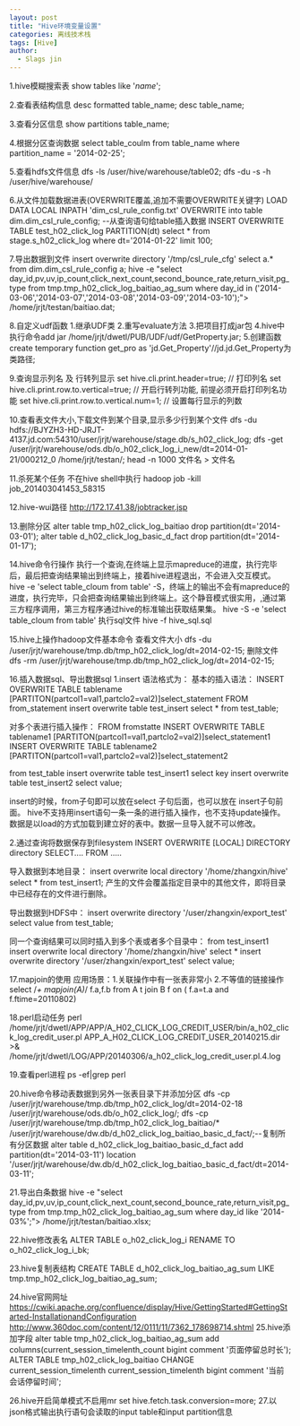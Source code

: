 ```yaml
---
layout: post
title: "Hive环境变量设置"
categories: 离线技术栈
tags: [Hive]
author:
  - Slags jin
---
```




1.hive模糊搜索表
show tables like '*name*';

2.查看表结构信息
desc formatted table_name;
desc table_name;

3.查看分区信息
show partitions table_name;

4.根据分区查询数据
select table_coulm from table_name where partition_name = '2014-02-25';

5.查看hdfs文件信息
dfs -ls /user/hive/warehouse/table02;
dfs -du -s -h /user/hive/warehouse/

6.从文件加载数据进表(OVERWRITE覆盖,追加不需要OVERWRITE关键字)
LOAD DATA LOCAL INPATH 'dim_csl_rule_config.txt' OVERWRITE into table dim.dim_csl_rule_config;
--从查询语句给table插入数据
INSERT OVERWRITE TABLE test_h02_click_log PARTITION(dt) select *
from stage.s_h02_click_log where dt='2014-01-22' limit 100;

7.导出数据到文件
insert overwrite directory '/tmp/csl_rule_cfg' select a.* from dim.dim_csl_rule_config a;
hive -e "select day_id,pv,uv,ip_count,click_next_count,second_bounce_rate,return_visit,pg_type from tmp.tmp_h02_click_log_baitiao_ag_sum where day_id in ('2014-03-06','2014-03-07','2014-03-08','2014-03-09','2014-03-10');"> /home/jrjt/testan/baitiao.dat;

8.自定义udf函数
1.继承UDF类
2.重写evaluate方法
3.把项目打成jar包
4.hive中执行命令add jar /home/jrjt/dwetl/PUB/UDF/udf/GetProperty.jar;
5.创建函数create temporary function get_pro as 'jd.Get_Property'//jd.jd.Get_Property为类路径;

9.查询显示列名 及 行转列显示
set hive.cli.print.header=true; // 打印列名
set hive.cli.print.row.to.vertical=true; // 开启行转列功能, 前提必须开启打印列名功能
set hive.cli.print.row.to.vertical.num=1; // 设置每行显示的列数

10.查看表文件大小,下载文件到某个目录,显示多少行到某个文件
dfs -du hdfs://BJYZH3-HD-JRJT-4137.jd.com:54310/user/jrjt/warehouse/stage.db/s_h02_click_log;
dfs -get /user/jrjt/warehouse/ods.db/o_h02_click_log_i_new/dt=2014-01-21/000212_0 /home/jrjt/testan/;
head -n 1000 文件名 > 文件名

11.杀死某个任务 不在hive shell中执行
hadoop job -kill job_201403041453_58315

12.hive-wui路径
http://172.17.41.38/jobtracker.jsp

13.删除分区
alter table tmp_h02_click_log_baitiao drop partition(dt='2014-03-01');
alter table d_h02_click_log_basic_d_fact drop partition(dt='2014-01-17');


14.hive命令行操作
执行一个查询,在终端上显示mapreduce的进度，执行完毕后，最后把查询结果输出到终端上，接着hive进程退出，不会进入交互模式。
hive -e 'select table_cloum from table'
-S，终端上的输出不会有mapreduce的进度，执行完毕，只会把查询结果输出到终端上。这个静音模式很实用，,通过第三方程序调用，第三方程序通过hive的标准输出获取结果集。
hive -S -e 'select table_cloum from table'
执行sql文件
hive -f hive_sql.sql

15.hive上操作hadoop文件基本命令
查看文件大小
dfs -du /user/jrjt/warehouse/tmp.db/tmp_h02_click_log/dt=2014-02-15;
删除文件
dfs -rm /user/jrjt/warehouse/tmp.db/tmp_h02_click_log/dt=2014-02-15;

16.插入数据sql、导出数据sql
1.insert 语法格式为：
基本的插入语法：
INSERT OVERWRITE TABLE tablename [PARTITON(partcol1=val1,partclo2=val2)]select_statement FROM from_statement
insert overwrite table test_insert select * from test_table;

对多个表进行插入操作：
FROM fromstatte
INSERT OVERWRITE TABLE tablename1 [PARTITON(partcol1=val1,partclo2=val2)]select_statement1
INSERT OVERWRITE TABLE tablename2 [PARTITON(partcol1=val1,partclo2=val2)]select_statement2

from test_table
insert overwrite table test_insert1
select key
insert overwrite table test_insert2
select value;

insert的时候，from子句即可以放在select 子句后面，也可以放在 insert子句前面。
hive不支持用insert语句一条一条的进行插入操作，也不支持update操作。数据是以load的方式加载到建立好的表中。数据一旦导入就不可以修改。

2.通过查询将数据保存到filesystem
INSERT OVERWRITE [LOCAL] DIRECTORY directory SELECT.... FROM .....

导入数据到本地目录：
insert overwrite local directory '/home/zhangxin/hive' select * from test_insert1;
产生的文件会覆盖指定目录中的其他文件，即将目录中已经存在的文件进行删除。

导出数据到HDFS中：
insert overwrite directory '/user/zhangxin/export_test' select value from test_table;

同一个查询结果可以同时插入到多个表或者多个目录中：
from test_insert1
insert overwrite local directory '/home/zhangxin/hive' select *
insert overwrite directory '/user/zhangxin/export_test' select value;

17.mapjoin的使用 应用场景：1.关联操作中有一张表非常小 2.不等值的链接操作
select /*+ mapjoin(A)*/ f.a,f.b from A t join B f on ( f.a=t.a and f.ftime=20110802)

18.perl启动任务
perl /home/jrjt/dwetl/APP/APP/A_H02_CLICK_LOG_CREDIT_USER/bin/a_h02_click_log_credit_user.pl
APP_A_H02_CLICK_LOG_CREDIT_USER_20140215.dir >& /home/jrjt/dwetl/LOG/APP/20140306/a_h02_click_log_credit_user.pl.4.log

19.查看perl进程
ps -ef|grep perl

20.hive命令移动表数据到另外一张表目录下并添加分区
dfs -cp /user/jrjt/warehouse/tmp.db/tmp_h02_click_log/dt=2014-02-18 /user/jrjt/warehouse/ods.db/o_h02_click_log/;
dfs -cp /user/jrjt/warehouse/tmp.db/tmp_h02_click_log_baitiao/* /user/jrjt/warehouse/dw.db/d_h02_click_log_baitiao_basic_d_fact/;--复制所有分区数据
alter table d_h02_click_log_baitiao_basic_d_fact add partition(dt='2014-03-11') location '/user/jrjt/warehouse/dw.db/d_h02_click_log_baitiao_basic_d_fact/dt=2014-03-11';

21.导出白条数据
hive -e "select day_id,pv,uv,ip_count,click_next_count,second_bounce_rate,return_visit,pg_type from tmp.tmp_h02_click_log_baitiao_ag_sum where day_id like '2014-03%';"> /home/jrjt/testan/baitiao.xlsx;

22.hive修改表名
ALTER TABLE o_h02_click_log_i RENAME TO o_h02_click_log_i_bk;

23.hive复制表结构
CREATE TABLE d_h02_click_log_baitiao_ag_sum LIKE tmp.tmp_h02_click_log_baitiao_ag_sum;


24.hive官网网址
https://cwiki.apache.org/confluence/display/Hive/GettingStarted#GettingStarted-InstallationandConfiguration
http://www.360doc.com/content/12/0111/11/7362_178698714.shtml
25.hive添加字段
alter table tmp_h02_click_log_baitiao_ag_sum add columns(current_session_timelenth_count bigint comment '页面停留总时长');
ALTER TABLE tmp_h02_click_log_baitiao CHANGE current_session_timelenth current_session_timelenth bigint comment '当前会话停留时间';

26.hive开启简单模式不启用mr
set hive.fetch.task.conversion=more;
27.以json格式输出执行语句会读取的input table和input partition信息

